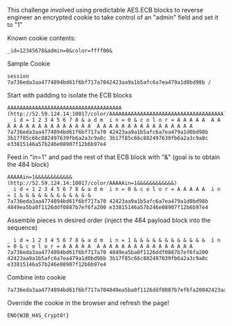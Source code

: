 This challenge involved using predictable AES.ECB blocks to reverse 
engineer an encrypted cookie to take control of an "admin" field and set 
it to "1"


Known cookie contents: 
```
_id=12345678&admin=0&color=ffff00&
```

Sample Cookie
```
session 7a736eda3aa4774894bd61f6bf717a7042423aa9a1b5afc6a7ea479a1d0bd98b /
```

Start with padding to isolate the ECB blocks
```
AAAAAAAAAAAAAAAAAAAAAAAAAAAAAAAAAAAAA (http://52.59.124.14:10017/color/AAAAAAAAAAAAAAAAAAAAAAAAAAAAAAAAAAAAA)
_ i d = 1 2 3 4 5 6 7 8 & a d m  i n = 0 & c o l o r = A A A A A  A A A A A A A A A A A A A A A A  A A A A A A A A A A A A A A A A 
7a736eda3aa4774894bd61f6bf717a70 42423aa9a1b5afc6a7ea479a1d0bd98b 3b17f85c66c882497639fb6a2a3c9a8c 3b17f85c66c882497639fb6a2a3c9a8c e33815146a57b246e08907f12b6b97e4
```

Feed in "in=1" and pad the rest of that ECB block with "&" (goal is to obtain the 484 block)
```
AAAAAin=1&&&&&&&&&&&& (http://52.59.124.14:10017/color/AAAAAin=1&&&&&&&&&&&&)
_ i d = 1 2 3 4 5 6 7 8 & a d m  i n = 0 & c o l o r = A A A A A  i n = 1 & & & & & & & & & & & &
7a736eda3aa4774894bd61f6bf717a70 42423aa9a1b5afc6a7ea479a1d0bd98b 4849ea5ba0f1126ddf0887b7ef6fa200 e33815146a57b246e08907f12b6b97e4
```

Assemble pieces in desired order (inject the 484 payload block into the sequence)
```
_ i d = 1 2 3 4 5 6 7 8 & a d m  i n = 1 & & & & & & & & & & & &  i n = 0 & c o l o r = A A A A A  A A A A A A A A A A A A A A A A 
7a736eda3aa4774894bd61f6bf717a70 4849ea5ba0f1126ddf0887b7ef6fa200 42423aa9a1b5afc6a7ea479a1d0bd98b 3b17f85c66c882497639fb6a2a3c9a8c e33815146a57b246e08907f12b6b97e4
```

Combine into cookie
```
7a736eda3aa4774894bd61f6bf717a704849ea5ba0f1126ddf0887b7ef6fa20042423aa9a1b5afc6a7ea479a1d0bd98b3b17f85c66c882497639fb6a2a3c9a8ce33815146a57b246e08907f12b6b97e4
```

Override the cookie in the browser and refresh the page!
```
ENO{W3B_H4S_Crypt0!}
```
